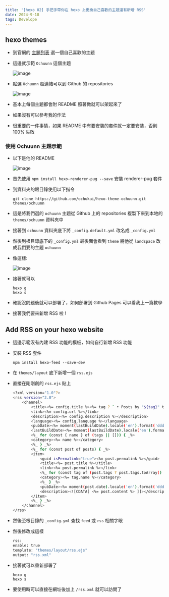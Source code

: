 ```yaml
---
title: '[hexo 02] 手把手帶你在 hexo 上更換自己喜歡的主題還有新增 RSS'
date: 2024-9-18
tags: Develope
---
```


## hexo themes

- 到官網的 [主題列表](https://hexo.io/themes/) 選一個自己喜歡的主題

- 這邊就示範 ```Ochuunn``` 這個主題

    ![image](https://hackmd.io/_uploads/rk7uUXO6R.png)

- 點選 ```Ochuunn``` 超連結可以到 Github 的 repositories

    ![image](https://hackmd.io/_uploads/r1Q4vm_pA.png)

- 基本上每個主題都會附  README  照著做就可以架起來了

- 如果沒有可以參考我的作法

- 很重要的一件事情，如果 README 中有要安裝的套件就一定要安裝，否則 100% 失敗

### 使用 Ochuunn 主題示範

- 以下是他的 README

    ![image](https://hackmd.io/_uploads/rkrXO7_TC.png)

- 首先使用 ```npm install hexo-renderer-pug --save``` 安裝 renderer-pug 套件

- 到資料夾的跟目錄使用以下指令

    ```bash=
    git clone https://github.com/ochukai/hexo-theme-ochuunn.git themes/ochuunn
    ```
    
- 這是將我們選的 ```ochuunn``` 主題從 Github 上的 repositories 複製下來到本地的 ```themes/ochuunn``` 資料夾中

- 接著到 ```ochuunn``` 資料夾底下將 ```_config.default.yml``` 改名成 ```_config.yml```

- 然後到根目錄底下的 ```_config.yml``` 最後面會看到 ```theme``` 將他從 ```landspace``` 改成我們要的主題 ```ochuunn```

- 像這樣:

    ![image](https://hackmd.io/_uploads/SJD1qm_aR.png)

- 接著就可以
    ```bash=
    hexo g 
    hexo s
    ```

- 確認沒問題後就可以部署了，如何部署到 Github Pages 可以看我上一篇教學

- 接著我們要來新增 RSS 啦 !

## Add RSS on your hexo website

- 這邊示範沒有內建 RSS 功能的模板，如何自行新增 RSS 功能

- 安裝 RSS 套件
    ```bash=
    npm install hexo-feed --save-dev
    ```
    
- 在 ```themes/layout``` 底下新增一個 ```rss.ejs```

- 直接在剛剛創的 ```rss.ejs``` 貼上

    ```bash
    <?xml version="1.0"?>
    <rss version="2.0">
        <channel>
            <title><%= config.title %><%= tag ? ` • Posts by "${tag}" tag` : '' %><%= category ? ` • Posts by "${category}" category` : '' %></title>
            <link><%= config.url %></link>
            <description><%= config.description %></description>
            <language><%= config.language %></language>
            <pubDate><%= moment(lastBuildDate).locale('en').format('ddd, DD MMM YYYY HH:mm:ss ZZ') %></pubDate>
            <lastBuildDate><%= moment(lastBuildDate).locale('en').format('ddd, DD MMM YYYY HH:mm:ss ZZ') %></lastBuildDate>
            <%_ for (const { name } of (tags || [])) { _%>
            <category><%= name %></category>
            <%_ } _%>
            <%_ for (const post of posts) { _%>
            <item>
                <guid isPermalink="true"><%= post.permalink %></guid>
                <title><%= post.title %></title>
                <link><%= post.permalink %></link>
                <%_ for (const tag of (post.tags ? post.tags.toArray() : [])) { _%>
                <category><%= tag.name %></category>
                <%_ } _%>
                <pubDate><%= moment(post.date).locale('en').format('ddd, DD MMM YYYY HH:mm:ss ZZ') %></pubDate>
                <description><![CDATA[ <%= post.content %> ]]></description>
            </item>
            <%_ } _%>
        </channel>
    </rss>
    ```
    
- 然後至根目錄的 ```_config.yml``` 查找 ```feed``` 或 ```rss``` 相關字眼

- 然後修改成這樣

    ```bash
    rss:
    enable: true
    template: "themes/layout/rss.ejs"
    output: "rss.xml"
    ```
    
- 接著就可以重新部署了
 
    ```bash=
    hexo g 
    hexo s
    ```
    
- 要使用時可以直接在網址後加上 ```/rss.xml``` 就可以訪問了